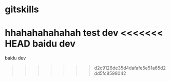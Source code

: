 # gitskills
hhahahahahahah
test
dev
<<<<<<< HEAD
baidu dev
=======
baidu dev
>>>>>>> d2c9126de35d4dafafe5e51a65d2dd5fc8598042

